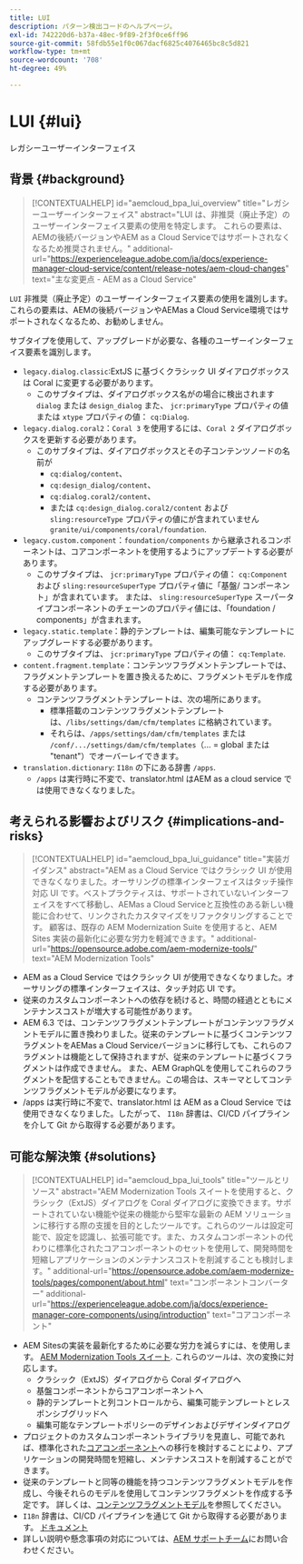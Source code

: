 ```yaml
---
title: LUI
description: パターン検出コードのヘルプページ。
exl-id: 742220d6-b37a-48ec-9f89-2f3f0ce6ff96
source-git-commit: 58fdb55e1f0c067dacf6825c4076465bc8c5d821
workflow-type: tm+mt
source-wordcount: '708'
ht-degree: 49%

---
```


# LUI {#lui}

レガシーユーザーインターフェイス

## 背景 {#background}

>[!CONTEXTUALHELP]
>id="aemcloud_bpa_lui_overview"
>title="レガシーユーザーインターフェイス"
>abstract="LUI は、非推奨（廃止予定）のユーザーインターフェイス要素の使用を特定します。 これらの要素は、AEMの後続バージョンやAEM as a Cloud Serviceではサポートされなくなるため推奨されません。"
>additional-url="https://experienceleague.adobe.com/ja/docs/experience-manager-cloud-service/content/release-notes/aem-cloud-changes" text="主な変更点 - AEM as a Cloud Service"

`LUI`  非推奨（廃止予定）のユーザーインターフェイス要素の使用を識別します。 これらの要素は、AEMの後続バージョンやAEMas a Cloud Service環境ではサポートされなくなるため、お勧めしません。

サブタイプを使用して、アップグレードが必要な、各種のユーザーインターフェイス要素を識別します。

* `legacy.dialog.classic`:ExtJS に基づくクラシック UI ダイアログボックスは Coral に変更する必要があります。
   * このサブタイプは、ダイアログボックス名がの場合に検出されます `dialog` または `design_dialog` また、 `jcr:primaryType` プロパティの値または `xtype` プロパティの値： `cq:Dialog`.
* `legacy.dialog.coral2`：`Coral 3` を使用するには、`Coral 2` ダイアログボックスを更新する必要があります。
   * このサブタイプは、ダイアログボックスとその子コンテンツノードの名前が
      * `cq:dialog/content`、
      * `cq:design_dialog/content`、
      * `cq:dialog.coral2/content`、
      * または `cq:design_dialog.coral2/content`
および `sling:resourceType` プロパティの値にが含まれていません `granite/ui/components/coral/foundation`.
* `legacy.custom.component`：`foundation/components` から継承されるコンポーネントは、コアコンポーネントを使用するようにアップデートする必要があります。
   * このサブタイプは、 `jcr:primaryType` プロパティの値： `cq:Component` および
     `sling:resourceSuperType` プロパティ値に「基盤/ コンポーネント」が含まれています。 または、
     `sling:resourceSuperType` スーパータイプコンポーネントのチェーンのプロパティ値には、「foundation / components」が含まれます。
* `legacy.static.template`：静的テンプレートは、編集可能なテンプレートにアップグレードする必要があります。
   * このサブタイプは、 `jcr:primaryType` プロパティの値： `cq:Template`.
* `content.fragment.template`：コンテンツフラグメントテンプレートでは、フラグメントテンプレートを置き換えるために、フラグメントモデルを作成する必要があります。
   * コンテンツフラグメントテンプレートは、次の場所にあります。
      * 標準搭載のコンテンツフラグメントテンプレートは、`/libs/settings/dam/cfm/templates` に格納されています。
      * それらは、`/apps/settings/dam/cfm/templates` または `/conf/.../settings/dam/cfm/templates`（... = global または &quot;tenant&quot;）でオーバーレイできます。
* `translation.dictionary`: `I18n` の下にある辞書 `/apps`.
   * `/apps` は実行時に不変で、translator.html はAEM as a cloud service では使用できなくなりました。

## 考えられる影響およびリスク {#implications-and-risks}

>[!CONTEXTUALHELP]
>id="aemcloud_bpa_lui_guidance"
>title="実装ガイダンス"
>abstract="AEM as a Cloud Service ではクラシック UI が使用できなくなりました。オーサリングの標準インターフェイスはタッチ操作対応 UI です。ベストプラクティスは、サポートされていないインターフェイスをすべて移動し、AEMas a Cloud Serviceと互換性のある新しい機能に合わせて、リンクされたカスタマイズをリファクタリングすることです。 顧客は、既存の AEM Modernization Suite を使用すると、AEM Sites 実装の最新化に必要な労力を軽減できます。"
>additional-url="https://opensource.adobe.com/aem-modernize-tools/" text="AEM Modernization Tools"

* AEM as a Cloud Service ではクラシック UI が使用できなくなりました。オーサリングの標準インターフェイスは、タッチ対応 UI です。
* 従来のカスタムコンポーネントへの依存を続けると、時間の経過とともにメンテナンスコストが増大する可能性があります。
* AEM 6.3 では、コンテンツフラグメントテンプレートがコンテンツフラグメントモデルに置き換わりました。従来のテンプレートに基づくコンテンツフラグメントをAEMas a Cloud Serviceバージョンに移行しても、これらのフラグメントは機能として保持されますが、従来のテンプレートに基づくフラグメントは作成できません。 また、AEM GraphQLを使用してこれらのフラグメントを配信することもできません。この場合は、スキーマとしてコンテンツフラグメントモデルが必要になります。
* /apps は実行時に不変で、translator.html は AEM as a Cloud Service では使用できなくなりました。したがって、 `I18n` 辞書は、CI/CD パイプラインを介して Git から取得する必要があります。

## 可能な解決策 {#solutions}

>[!CONTEXTUALHELP]
>id="aemcloud_bpa_lui_tools"
>title="ツールとリソース"
>abstract="AEM Modernization Tools スイートを使用すると、クラシック（ExtJS）ダイアログを Coral ダイアログに変換できます。サポートされていない機能や従来の機能から堅牢な最新の AEM ソリューションに移行する際の支援を目的としたツールです。これらのツールは設定可能で、設定を認識し、拡張可能です。また、カスタムコンポーネントの代わりに標準化されたコアコンポーネントのセットを使用して、開発時間を短縮しアプリケーションのメンテナンスコストを削減することも検討します。"
>additional-url="https://opensource.adobe.com/aem-modernize-tools/pages/component/about.html" text="コンポーネントコンバーター"
>additional-url="https://experienceleague.adobe.com/ja/docs/experience-manager-core-components/using/introduction" text="コアコンポーネント"

* AEM Sitesの実装を最新化するために必要な労力を減らすには、を使用します。 [AEM Modernization Tools スイート](https://opensource.adobe.com/aem-modernize-tools/). これらのツールは、次の変換に対応します。
   * クラシック（ExtJS）ダイアログから Coral ダイアログへ
   * 基盤コンポーネントからコアコンポーネントへ
   * 静的テンプレートと列コントロールから、編集可能テンプレートとレスポンシブグリッドへ
   * 編集可能なテンプレートポリシーのデザインおよびデザインダイアログ
* プロジェクトのカスタムコンポーネントライブラリを見直し、可能であれば、標準化された[コアコンポーネント](https://experienceleague.adobe.com/ja/docs/experience-manager-core-components/using/introduction)への移行を検討することにより、アプリケーションの開発時間を短縮し、メンテナンスコストを削減することができます。
* 従来のテンプレートと同等の機能を持つコンテンツフラグメントモデルを作成し、今後それらのモデルを使用してコンテンツフラグメントを作成する予定です。 詳しくは、[コンテンツフラグメントモデル](https://experienceleague.adobe.com/ja/docs/experience-manager-65/content/assets/content-fragments/content-fragments-models)を参照してください。
* `I18n` 辞書は、CI/CD パイプラインを通じて Git から取得する必要があります。 [ドキュメント](https://experienceleague.adobe.com/ja/docs/experience-manager-cloud-service/content/release-notes/aem-cloud-changes#apps-libs-immutable)
* 詳しい説明や懸念事項の対応については、[AEM サポートチーム](https://helpx.adobe.com/jp/enterprise/using/support-for-experience-cloud.html)にお問い合わせください。
